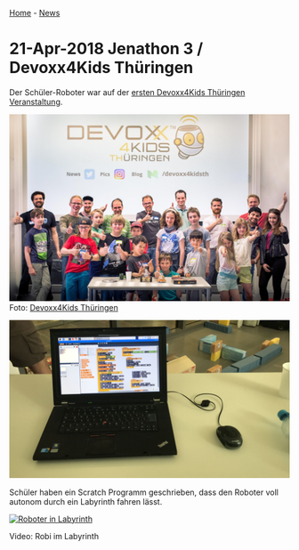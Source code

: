 [Home](../..) - [News](README.md)

# 21-Apr-2018 Jenathon 3 / Devoxx4Kids Thüringen

Der Schüler-Roboter war auf der [ersten Devoxx4Kids Thüringen Veranstaltung](https://www.meetup.com/jugthde/events/250002237/).

![Gruppenbild](images/2018-04-21_Gruppenbild.jpg)
Foto: [Devoxx4Kids Thüringen](https://twitter.com/Devoxx4KidsTh/status/987843731784175616)

![Scratch](images/2018-04-21_Scratch.jpg)

Schüler haben ein Scratch Programm geschrieben, dass den Roboter voll autonom durch ein Labyrinth fahren lässt.

[![Roboter in Labyrinth](https://img.youtube.com/vi/aE33v_i1N6c/0.jpg)](https://youtu.be/aE33v_i1N6c)

Video: Robi im Labyrinth
